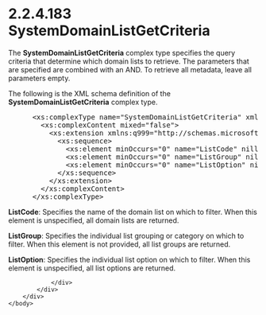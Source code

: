 <html dir="LTR" xmlns:mshelp="http://msdn.microsoft.com/mshelp" xmlns:ddue="http://ddue.schemas.microsoft.com/authoring/2003/5" xmlns:xlink="http://www.w3.org/1999/xlink" xmlns:tool="http://www.microsoft.com/tooltip">
    <head>
        <meta http-equiv="Content-Type" content="text/html; CHARSET=utf-8"></meta>
        <meta name="save" content="history"></meta>
        <title>2.2.4.183 SystemDomainListGetCriteria</title>
        <xml>
            <mshelp:toctitle title="2.2.4.183 SystemDomainListGetCriteria"></mshelp:toctitle>
            <mshelp:rltitle title="[MS-SSMDSWS-15]: SystemDomainListGetCriteria"></mshelp:rltitle>
            <mshelp:keyword index="A" term="ec5ab1d2-7fa1-4a26-b0dd-c1fd006f4f6b"></mshelp:keyword>
            <mshelp:attr name="DCSext.ContentType" value="open specification"></mshelp:attr>
            <mshelp:attr name="AssetID" value="ec5ab1d2-7fa1-4a26-b0dd-c1fd006f4f6b"></mshelp:attr>
            <mshelp:attr name="TopicType" value="kbRef"></mshelp:attr>
            <mshelp:attr name="DCSext.Title" value="[MS-SSMDSWS-15]: SystemDomainListGetCriteria" />
        </xml>
    </head>
    <body>
        <div id="header">
            <h1 class="heading">2.2.4.183 SystemDomainListGetCriteria</h1>
        </div>
        <div id="mainSection">
            <div id="mainBody">
                <div id="allHistory" class="saveHistory"></div>
                <div id="sectionSection0" class="section" name="collapseableSection">
                    

<p>The <b>SystemDomainListGetCriteria</b> complex type
specifies the query criteria that determine which domain lists to retrieve. The
parameters that are specified are combined with an AND. To retrieve all
metadata, leave all parameters empty.</p>

<p>The following is the XML schema definition of the <b>SystemDomainListGetCriteria</b>
complex type.</p>

<dl>
<dd>
<div><pre> &lt;xs:complexType name=&quot;SystemDomainListGetCriteria&quot; xmlns:xs=&quot;http://www.w3.org/2001/XMLSchema&quot;&gt;
   &lt;xs:complexContent mixed=&quot;false&quot;&gt;
     &lt;xs:extension xmlns:q999=&quot;http://schemas.microsoft.com/sqlserver/masterdataservices/2009/09&quot; base=&quot;q999:DataContractBase&quot;&gt;
       &lt;xs:sequence&gt;
         &lt;xs:element minOccurs=&quot;0&quot; name=&quot;ListCode&quot; nillable=&quot;true&quot; type=&quot;xs:string&quot; /&gt;
         &lt;xs:element minOccurs=&quot;0&quot; name=&quot;ListGroup&quot; nillable=&quot;true&quot; type=&quot;xs:int&quot; /&gt;
         &lt;xs:element minOccurs=&quot;0&quot; name=&quot;ListOption&quot; nillable=&quot;true&quot; type=&quot;xs:string&quot; /&gt;
       &lt;/xs:sequence&gt;
     &lt;/xs:extension&gt;
   &lt;/xs:complexContent&gt;
 &lt;/xs:complexType&gt;
</pre></div>
</dd></dl>

<p><b>ListCode</b>: Specifies the name of the domain
list on which to filter. When this element is unspecified, all domain lists are
returned.</p>

<p><b>ListGroup</b>: Specifies the individual list
grouping or category on which to filter. When this element is not provided, all
list groups are returned.</p>

<p><b>ListOption</b>: Specifies the individual list
option on which to filter. When this element is unspecified, all list options
are returned.</p>


                </div>
            </div>
        </div>
    </body>
</html>